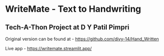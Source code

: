 # WriteMate - Text to Handwriting
## Tech-A-Thon Project at D Y Patil Pimpri

Original version can be found at - https://github.com/divy-14/Hand_Written

Live app - https://writemate.streamlit.app/
